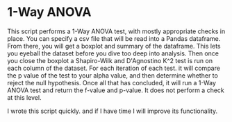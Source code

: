 # 1-Way ANOVA
This script performs a 1-Way ANOVA test, with mostly appropriate checks in place. You can specify a csv file that will be read into a Pandas dataframe. 
From there, you will get a boxplot and summary of the dataframe. This lets you eyeball the dataset before you dive too deep into analysis.
Then once you close the boxplot a Shapiro-Wilk and D'Agnostino K^2 test is run on each column of the dataset. For each iteration of each test.
it will compare the p value of the test to your alpha value, and then determine whether to reject the null hypothesis. 
Once all that has concluded, it will run a 1-Way ANOVA test and return the f-value and p-value. It does not perform a check at this level.

I wrote this script quickly. and if I have time I will improve its functionality.
